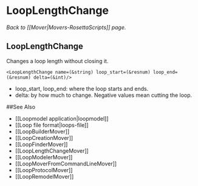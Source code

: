 # LoopLengthChange
*Back to [[Mover|Movers-RosettaScripts]] page.*
## LoopLengthChange

Changes a loop length without closing it.

```
<LoopLengthChange name=(&string) loop_start=(&resnum) loop_end=(&resnum) delta=(&int)/>
```

-   loop\_start, loop\_end: where the loop starts and ends.
-   delta: by how much to change. Negative values mean cutting the loop.

##See Also

* [[Loopmodel application|loopmodel]]
* [[Loop file format|loops-file]]
* [[LoopBuilderMover]]
* [[LoopCreationMover]]
* [[LoopFinderMover]]
* [[LoopLengthChangeMover]]
* [[LoopModelerMover]]
* [[LoopMoverFromCommandLineMover]]
* [[LoopProtocolMover]]
* [[LoopRemodelMover]]
